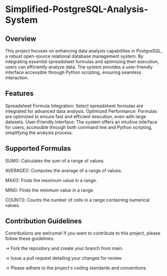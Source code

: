# Simplified-PostgreSQL-Analysis-System


## Overview
This project focuses on enhancing data analysis capabilities in PostgreSQL, a robust open-source relational database management system. By integrating essential spreadsheet formulas and optimizing their execution, users can efficiently analyze data. The system provides a user-friendly interface accessible through Python scripting, ensuring seamless interaction.


## Features
Spreadsheet Formula Integration: Select spreadsheet formulas are integrated for advanced data analysis.
Optimized Performance: Formulas are optimized to ensure fast and efficient execution, even with large datasets.
User-Friendly Interface: The system offers an intuitive interface for users, accessible through both command line and Python scripting, simplifying the analysis process.


## Supported Formulas
SUM(): Calculates the sum of a range of values.

AVERAGE(): Computes the average of a range of values.

MAX(): Finds the maximum value in a range.

MIN(): Finds the minimum value in a range.

COUNT(): Counts the number of cells in a range containing numerical values.

## Contribution Guidelines
Contributions are welcome! If you want to contribute to this project, please follow these guidelines:

  -> Fork the repository and create your branch from main.
  
  -> Issue a pull request detailing your changes for review.
  
  -> Please adhere to the project's coding standards and conventions.

